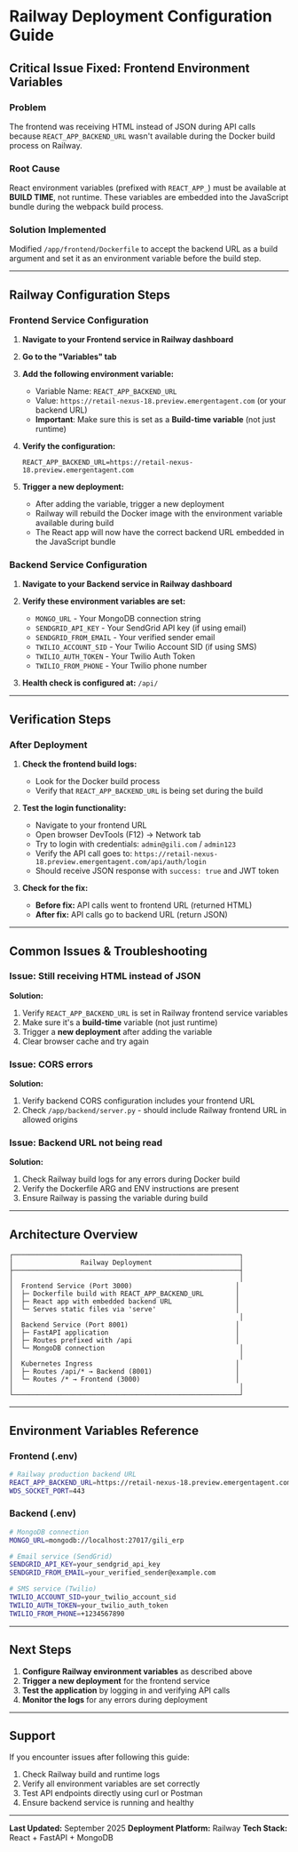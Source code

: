 # Railway Deployment Configuration Guide

## Critical Issue Fixed: Frontend Environment Variables

### Problem
The frontend was receiving HTML instead of JSON during API calls because `REACT_APP_BACKEND_URL` wasn't available during the Docker build process on Railway.

### Root Cause
React environment variables (prefixed with `REACT_APP_`) must be available at **BUILD TIME**, not runtime. These variables are embedded into the JavaScript bundle during the webpack build process.

### Solution Implemented
Modified `/app/frontend/Dockerfile` to accept the backend URL as a build argument and set it as an environment variable before the build step.

---

## Railway Configuration Steps

### Frontend Service Configuration

1. **Navigate to your Frontend service in Railway dashboard**

2. **Go to the "Variables" tab**

3. **Add the following environment variable:**
   - Variable Name: `REACT_APP_BACKEND_URL`
   - Value: `https://retail-nexus-18.preview.emergentagent.com` (or your backend URL)
   - **Important**: Make sure this is set as a **Build-time variable** (not just runtime)

4. **Verify the configuration:**
   ```
   REACT_APP_BACKEND_URL=https://retail-nexus-18.preview.emergentagent.com
   ```

5. **Trigger a new deployment:**
   - After adding the variable, trigger a new deployment
   - Railway will rebuild the Docker image with the environment variable available during build
   - The React app will now have the correct backend URL embedded in the JavaScript bundle

### Backend Service Configuration

1. **Navigate to your Backend service in Railway dashboard**

2. **Verify these environment variables are set:**
   - `MONGO_URL` - Your MongoDB connection string
   - `SENDGRID_API_KEY` - Your SendGrid API key (if using email)
   - `SENDGRID_FROM_EMAIL` - Your verified sender email
   - `TWILIO_ACCOUNT_SID` - Your Twilio Account SID (if using SMS)
   - `TWILIO_AUTH_TOKEN` - Your Twilio Auth Token
   - `TWILIO_FROM_PHONE` - Your Twilio phone number

3. **Health check is configured at:** `/api/`

---

## Verification Steps

### After Deployment

1. **Check the frontend build logs:**
   - Look for the Docker build process
   - Verify that `REACT_APP_BACKEND_URL` is being set during the build

2. **Test the login functionality:**
   - Navigate to your frontend URL
   - Open browser DevTools (F12) → Network tab
   - Try to login with credentials: `admin@gili.com` / `admin123`
   - Verify the API call goes to: `https://retail-nexus-18.preview.emergentagent.com/api/auth/login`
   - Should receive JSON response with `success: true` and JWT token

3. **Check for the fix:**
   - **Before fix:** API calls went to frontend URL (returned HTML)
   - **After fix:** API calls go to backend URL (return JSON)

---

## Common Issues & Troubleshooting

### Issue: Still receiving HTML instead of JSON

**Solution:**
1. Verify `REACT_APP_BACKEND_URL` is set in Railway frontend service variables
2. Make sure it's a **build-time** variable (not just runtime)
3. Trigger a **new deployment** after adding the variable
4. Clear browser cache and try again

### Issue: CORS errors

**Solution:**
1. Verify backend CORS configuration includes your frontend URL
2. Check `/app/backend/server.py` - should include Railway frontend URL in allowed origins

### Issue: Backend URL not being read

**Solution:**
1. Check Railway build logs for any errors during Docker build
2. Verify the Dockerfile ARG and ENV instructions are present
3. Ensure Railway is passing the variable during build

---

## Architecture Overview

```
┌─────────────────────────────────────────────────────────┐
│                 Railway Deployment                      │
├─────────────────────────────────────────────────────────┤
│                                                         │
│  Frontend Service (Port 3000)                          │
│  ├─ Dockerfile build with REACT_APP_BACKEND_URL        │
│  ├─ React app with embedded backend URL                │
│  └─ Serves static files via 'serve'                    │
│                                                         │
│  Backend Service (Port 8001)                           │
│  ├─ FastAPI application                                │
│  ├─ Routes prefixed with /api                          │
│  └─ MongoDB connection                                  │
│                                                         │
│  Kubernetes Ingress                                    │
│  ├─ Routes /api/* → Backend (8001)                     │
│  └─ Routes /* → Frontend (3000)                        │
│                                                         │
└─────────────────────────────────────────────────────────┘
```

---

## Environment Variables Reference

### Frontend (.env)
```bash
# Railway production backend URL
REACT_APP_BACKEND_URL=https://retail-nexus-18.preview.emergentagent.com
WDS_SOCKET_PORT=443
```

### Backend (.env)
```bash
# MongoDB connection
MONGO_URL=mongodb://localhost:27017/gili_erp

# Email service (SendGrid)
SENDGRID_API_KEY=your_sendgrid_api_key
SENDGRID_FROM_EMAIL=your_verified_sender@example.com

# SMS service (Twilio)
TWILIO_ACCOUNT_SID=your_twilio_account_sid
TWILIO_AUTH_TOKEN=your_twilio_auth_token
TWILIO_FROM_PHONE=+1234567890
```

---

## Next Steps

1. **Configure Railway environment variables** as described above
2. **Trigger a new deployment** for the frontend service
3. **Test the application** by logging in and verifying API calls
4. **Monitor the logs** for any errors during deployment

---

## Support

If you encounter issues after following this guide:
1. Check Railway build and runtime logs
2. Verify all environment variables are set correctly
3. Test API endpoints directly using curl or Postman
4. Ensure backend service is running and healthy

---

**Last Updated:** September 2025
**Deployment Platform:** Railway
**Tech Stack:** React + FastAPI + MongoDB
